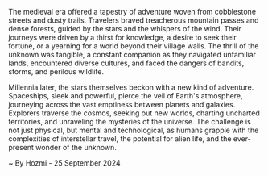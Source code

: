 
The medieval era offered a tapestry of adventure woven from cobblestone streets and dusty trails. Travelers braved treacherous mountain passes and dense forests, guided by the stars and the whispers of the wind. Their journeys were driven by a thirst for knowledge, a desire to seek their fortune, or a yearning for a world beyond their village walls.  The thrill of the unknown was tangible, a constant companion as they navigated unfamiliar lands, encountered diverse cultures, and faced the dangers of bandits, storms, and perilous wildlife. 

Millennia later, the stars themselves beckon with a new kind of adventure. Spaceships, sleek and powerful, pierce the veil of Earth's atmosphere, journeying across the vast emptiness between planets and galaxies. Explorers traverse the cosmos, seeking out new worlds, charting uncharted territories, and unraveling the mysteries of the universe.  The challenge is not just physical, but mental and technological, as humans grapple with the complexities of interstellar travel, the potential for alien life, and the ever-present wonder of the unknown. 

~ By Hozmi - 25 September 2024
